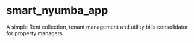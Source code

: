 # smart_nyumba_app
A simple Rent collection, tenant management and utility bills consolidator for property managers
